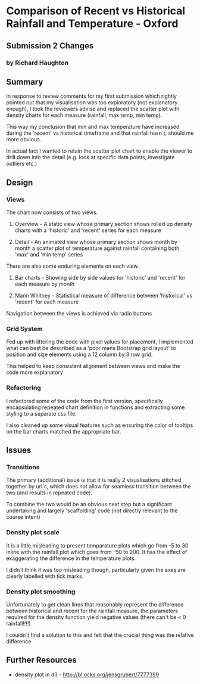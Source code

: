 # Comparison of Recent vs Historical Rainfall and Temperature - Oxford
## Submission 2 Changes
### by Richard Haughton

## Summary

In response to review comments for my first submission which rightly 
pointed out that my visualisation was too exploratory (not explanatory
enough), I took the reviewers advise and replaced the scatter plot
with density charts for each measure (rainfall, max temp, min temp).

This way my conclusion that min and max temperature have increased
during the 'recent' vs historical timeframe and that rainfall hasn`t,
should me more obvious.

In actual fact I wanted to retain the scatter plot chart to enable the
viewer to drill down into the detail (e.g. look at specific data points,
investigate outliers etc.)

## Design

### Views

The chart now consists of two views.

1. Overview - A static view whose primary section shows rolled up density
charts with a 'historic' and 'recent' series for each measure 

2. Detail - An animated view whose primary section shows month by month
a scatter plot of temperature against rainfall containing both 'max' and
'min temp' series

There are also some enduring elements on each view.

1. Bar charts - Showing side by side values for 'historic' and 'recent'
for each measure by month

2. Mann Whitney - Statistical measure of difference between 'historical'
vs 'recent' for each measure

Navigation between the views is achieved via radio buttons

### Grid System

Fed up with littering the code with pixel values for placement, I 
implemented what can best be described as a 'poor mans Bootstrap grid
layout' to position and size elements using a 12 column by 3 row grid.

This helped to keep consistent alignment between views and make the
code more explanatory

### Refactoring

I refactored some of the code from the first version, specifically
encapsulating repeated chart definition in functions and 
extracting some styling to a separate css file.

I also cleaned up some visual features such as ensuring the color
of tooltips on the bar charts matched the appropriate bar.

## Issues

### Transitions

The primary (additional) issue is that it is really 2 
visualisations stitched together by url`s, which does not allow for 
seamless transition between the two (and results in repeated code).

To combine the two would be an obvious next step but a significant
undertaking and largely 'scaffolding' code (not directly relevant
to the course intent)

### Density plot scale

It is a little misleading to present temparature plots which go
from -5 to 30 inline with the rainfall plot which goes from
-50 to 200.  It has the effect of exaggerating the difference
in the temperature plots.

I didn`t think it was too misleading though, particularly given
the axes are clearly labelled with tick marks.

### Density plot smoothing

Unfortunately to get clean lines that reasonably represent the
difference between historical and recent for the rainfall measure, 
the parameters required for the density function yield negative
values (there can`t be < 0 rainfall!!!!)

I couldn`t find a solution to this and felt that the crucial
thing was the relative difference

## Further Resources

* density plot in d3 - http://bl.ocks.org/jensgrubert/7777399
